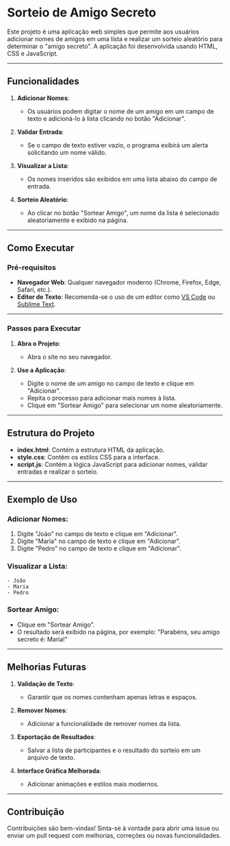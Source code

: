 # Sorteio de Amigo Secreto

Este projeto é uma aplicação web simples que permite aos usuários adicionar nomes de amigos em uma lista e realizar um sorteio aleatório para determinar o "amigo secreto". A aplicação foi desenvolvida usando HTML, CSS e JavaScript.

---

## Funcionalidades

1. **Adicionar Nomes**:
   - Os usuários podem digitar o nome de um amigo em um campo de texto e adicioná-lo à lista clicando no botão "Adicionar".

2. **Validar Entrada**:
   - Se o campo de texto estiver vazio, o programa exibirá um alerta solicitando um nome válido.

3. **Visualizar a Lista**:
   - Os nomes inseridos são exibidos em uma lista abaixo do campo de entrada.

4. **Sorteio Aleatório**:
   - Ao clicar no botão "Sortear Amigo", um nome da lista é selecionado aleatoriamente e exibido na página.

---

## Como Executar

### Pré-requisitos

- **Navegador Web**: Qualquer navegador moderno (Chrome, Firefox, Edge, Safari, etc.).
- **Editor de Texto**: Recomenda-se o uso de um editor como [VS Code](https://code.visualstudio.com/) ou [Sublime Text](https://www.sublimetext.com/).

---

### Passos para Executar

1. **Abra o Projeto**:
   - Abra o site no seu navegador.

2. **Use a Aplicação**:
   - Digite o nome de um amigo no campo de texto e clique em "Adicionar".
   - Repita o processo para adicionar mais nomes à lista.
   - Clique em "Sortear Amigo" para selecionar um nome aleatoriamente.

---

## Estrutura do Projeto

- **index.html**: Contém a estrutura HTML da aplicação.
- **style.css**: Contém os estilos CSS para a interface.
- **script.js**: Contém a lógica JavaScript para adicionar nomes, validar entradas e realizar o sorteio.

---

## Exemplo de Uso

### Adicionar Nomes:
1. Digite "João" no campo de texto e clique em "Adicionar".
2. Digite "Maria" no campo de texto e clique em "Adicionar".
3. Digite "Pedro" no campo de texto e clique em "Adicionar".

### Visualizar a Lista:
```
- João
- Maria
- Pedro
```

### Sortear Amigo:
- Clique em "Sortear Amigo".
- O resultado será exibido na página, por exemplo: "Parabéns, seu amigo secreto é: Maria!"

---

## Melhorias Futuras

1. **Validação de Texto**:
   - Garantir que os nomes contenham apenas letras e espaços.

2. **Remover Nomes**:
   - Adicionar a funcionalidade de remover nomes da lista.

3. **Exportação de Resultados**:
   - Salvar a lista de participantes e o resultado do sorteio em um arquivo de texto.

4. **Interface Gráfica Melhorada**:
   - Adicionar animações e estilos mais modernos.

---

## Contribuição

Contribuições são bem-vindas! Sinta-se à vontade para abrir uma issue ou enviar um pull request com melhorias, correções ou novas funcionalidades.